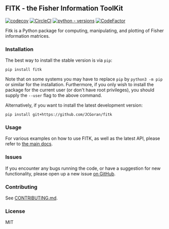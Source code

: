 ## FITK - the Fisher Information ToolKit
[![codecov](https://codecov.io/gh/JCGoran/fitk/branch/master/graph/badge.svg?token=NX9WRX89SI)](https://codecov.io/gh/JCGoran/fitk)
[![CircleCI](https://dl.circleci.com/status-badge/img/gh/JCGoran/fitk/tree/master.svg?style=shield&circle-token=5cc8653735b0092318b9790720101eaa4c568c10)](https://dl.circleci.com/status-badge/redirect/gh/JCGoran/fitk/tree/master)
[![python - versions](https://img.shields.io/pypi/pyversions/fitk)](https://pypi.org/project/fitk/)
[![CodeFactor](https://www.codefactor.io/repository/github/jcgoran/fitk/badge)](https://www.codefactor.io/repository/github/jcgoran/fitk)

Fitk is a Python package for computing, manipulating, and plotting of Fisher information matrices.

### Installation

The best way to install the stable version is via `pip`:

```plaintext
pip install fitk
```

Note that on some systems you may have to replace `pip` by `python3 -m pip` or similar for the installation.
Furthermore, if you only wish to install the package for the current user (or don't have root privileges), you should supply the `--user` flag to the above command.

Alternatively, if you want to install the latest development version:

```plaintext
pip install git+https://github.com/JCGoran/fitk
```

### Usage

For various examples on how to use FITK, as well as the latest API, please refer to [the main docs](https://jcgoran.github.io/fitk/).

### Issues

If you encounter any bugs running the code, or have a suggestion for new functionality, please open up a new issue [on GitHub](https://github.com/JCGoran/fitk/issues/).

### Contributing

See [CONTRIBUTING.md](CONTRIBUTING.md).

### License

MIT
